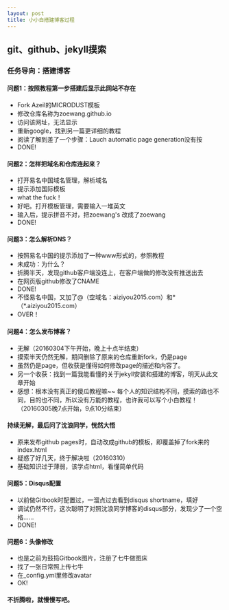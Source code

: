 ```yaml
---
layout: post
title: 小小白搭建博客过程
---
```


## git、github、jekyll摸索

### 任务导向：搭建博客

#### 问题1：按照教程第一步搭建后显示此网站不存在

* Fork Azeil的MICRODUST模板
* 修改仓库名称为zoewang.github.io
* 访问该网址，无法显示
* 重新google，找到另一篇更详细的教程
* 阅读了解到差了一个步骤：Lauch automatic page generation没有按
* DONE!
 
#### 问题2：怎样把域名和仓库连起来？
* 打开易名中国域名管理，解析域名
* 提示添加国际模板
* what the fuck！
* 好吧。打开模板管理，需要输入一堆英文
* 输入后，提示拼音不对，把zoewang's 改成了zoewang
* DONE!

#### 问题3：怎么解析DNS？
* 按照易名中国的提示添加了一种www形式的，参照教程
* 未成功：为什么？
* 折腾半天，发现github客户端没连上，在客户端做的修改没有推送出去
* 在网页版github修改了CNAME
* DONE!
* 不怪易名中国，又加了@（空域名：aiziyou2015.com）和* （*.aiziyou2015.com）
* OVER！

#### 问题4：怎么发布博客？
* 无解（20160304下午开始，晚上十点半结束）
* 摸索半天仍然无解，期间删除了原来的仓库重新fork，仍是page
* 虽然仍是page，但收获是懂得如何修改page的描述和内容了。
* 另一个收获：找到一篇我能看懂的关于jekyll安装和搭建的博客，明天从此文章开始
* 感想：根本没有真正的傻瓜教程嘛~~ 每个人的知识结构不同，摸索的路也不同，目的也不同，所以没有万能的教程，也许我可以写个小白教程！（20160305晚7点开始，9点10分结束）

#### 持续无解，最后问了沈浪同学，恍然大悟
* 原来发布github pages时，自动改成github的模板，即覆盖掉了fork来的index.html
* 疑惑了好几天，终于解决啦（20160310）
* 基础知识过于薄弱，该学点html，看懂简单代码

#### 问题5：Disqus配置
* 以前做Gitbook时配置过，一溜点过去看到disqus shortname，填好
* 调试仍然不行，这次聪明了对照沈浪同学博客的disqus部分，发现少了一个空格……
* DONE!

#### 问题6：头像修改
* 也是之前为鼓捣Gitbook图片，注册了七牛做图床
* 找了一张日常照上传七牛
* 在_config.yml里修改avatar
* OK!

#### 不折腾啦，就慢慢写吧。
